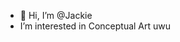 - 👋 Hi, I’m @Jackie
- I’m interested in Conceptual Art uwu

<!---
JACKIE2707/JACKIE2707 is a ✨ special ✨ repository because its `README.md` (this file) appears on your GitHub profile.
You can click the Preview link to take a look at your changes.
--->
